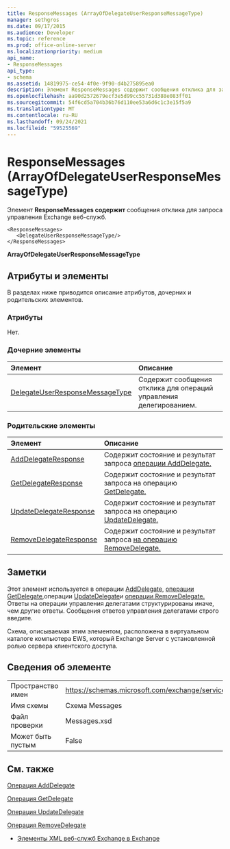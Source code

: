 ```yaml
---
title: ResponseMessages (ArrayOfDelegateUserResponseMessageType)
manager: sethgros
ms.date: 09/17/2015
ms.audience: Developer
ms.topic: reference
ms.prod: office-online-server
ms.localizationpriority: medium
api_name:
- ResponseMessages
api_type:
- schema
ms.assetid: 14819975-ce54-4f0e-9f90-d4b275895ea0
description: Элемент ResponseMessages содержит сообщения отклика для запроса Exchange управления веб-службами.
ms.openlocfilehash: aa90d2572679ecf3e5d99cc55731d388e083ff01
ms.sourcegitcommit: 54f6cd5a704b36b76d110ee53a6d6c1c3e15f5a9
ms.translationtype: MT
ms.contentlocale: ru-RU
ms.lasthandoff: 09/24/2021
ms.locfileid: "59525569"
---
```

# <a name="responsemessages-arrayofdelegateuserresponsemessagetype"></a>ResponseMessages (ArrayOfDelegateUserResponseMessageType)

Элемент **ResponseMessages содержит** сообщения отклика для запроса управления Exchange веб-служб. 
  
```
<ResponseMessages>
   <DelegateUserResponseMessageType/>
</ResponseMessages>
```

 **ArrayOfDelegateUserResponseMessageType**
## <a name="attributes-and-elements"></a>Атрибуты и элементы

В разделах ниже приводится описание атрибутов, дочерних и родительских элементов.
  
### <a name="attributes"></a>Атрибуты

Нет.
  
### <a name="child-elements"></a>Дочерние элементы

|**Элемент**|**Описание**|
|:-----|:-----|
|[DelegateUserResponseMessageType](delegateuserresponsemessagetype.md) <br/> |Содержит сообщения отклика для операций управления делегированием.  <br/> |
   
### <a name="parent-elements"></a>Родительские элементы

|**Элемент**|**Описание**|
|:-----|:-----|
|[AddDelegateResponse](adddelegateresponse.md) <br/> |Содержит состояние и результат запроса [операции AddDelegate.](adddelegate-operation.md)  <br/> |
|[GetDelegateResponse](getdelegateresponse.md) <br/> |Содержит состояние и результат запроса на операцию [GetDelegate.](getdelegate-operation.md)  <br/> |
|[UpdateDelegateResponse](updatedelegateresponse.md) <br/> |Содержит состояние и результат запроса на операцию [UpdateDelegate.](updatedelegate-operation.md)  <br/> |
|[RemoveDelegateResponse](removedelegateresponse.md) <br/> |Содержит состояние и результат запроса [на операцию RemoveDelegate.](removedelegate-operation.md)  <br/> |
   
## <a name="remarks"></a>Заметки

Этот элемент используется в операции [AddDelegate,](adddelegate-operation.md) [операции GetDelegate,](getdelegate-operation.md)операции [UpdateDelegate](updatedelegate-operation.md)и [операции RemoveDelegate.](removedelegate-operation.md) Ответы на операции управления делегатами структурированы иначе, чем другие ответы. Сообщения ответов управления делегатами строго введите.
  
Схема, описываемая этим элементом, расположена в виртуальном каталоге компьютера EWS, который Exchange Server с установленной ролью сервера клиентского доступа.
  
## <a name="element-information"></a>Сведения об элементе

|||
|:-----|:-----|
|Пространство имен  <br/> |https://schemas.microsoft.com/exchange/services/2006/messages  <br/> |
|Имя схемы  <br/> |Схема Messages  <br/> |
|Файл проверки  <br/> |Messages.xsd  <br/> |
|Может быть пустым  <br/> |False  <br/> |
   
## <a name="see-also"></a>См. также



[Операция AddDelegate](adddelegate-operation.md)
  
[Операция GetDelegate](getdelegate-operation.md)
  
[Операция UpdateDelegate](updatedelegate-operation.md)
  
[Операция RemoveDelegate](removedelegate-operation.md)


- [Элементы XML веб-служб Exchange в Exchange](ews-xml-elements-in-exchange.md)

